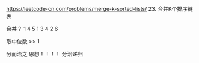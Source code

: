 https://leetcode-cn.com/problems/merge-k-sorted-lists/
23. 合并K个排序链表


合并？
   1 4 5
   1 3 4
   2 6
   


取中位数   >> 1


分而治之    思想！！！！   分治递归